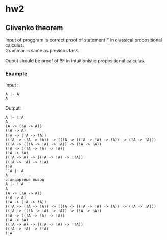 # hw2

## Glivenko theorem

Input of proggram is correct proof of statement F in classical propositional calculus.  
Grammar is same as previous task.  

Ouput should be proof of !!F in intuitionistic propositional calculus.

### Example
Input :
```
A |- A
A
```
Output:
```
A |- !!A
A
(A -> (!A -> A))
(!A -> A)
(!A -> (!A -> !A))
((!A -> (!A -> !A)) -> ((!A -> ((!A -> !A) -> !A)) -> (!A -> !A)))
((!A -> ((!A -> !A) -> !A)) -> (!A -> !A))
(!A -> ((!A -> !A) -> !A))
(!A -> !A)
((!A -> A) -> ((!A -> !A) -> !!A))
((!A -> !A) -> !!A)
!!A
``A |- A
A
стандартный вывод
A |- !!A
A
(A -> (!A -> A))
(!A -> A)
(!A -> (!A -> !A))
((!A -> (!A -> !A)) -> ((!A -> ((!A -> !A) -> !A)) -> (!A -> !A)))
((!A -> ((!A -> !A) -> !A)) -> (!A -> !A))
(!A -> ((!A -> !A) -> !A))
(!A -> !A)
((!A -> A) -> ((!A -> !A) -> !!A))
((!A -> !A) -> !!A)
!!A`
